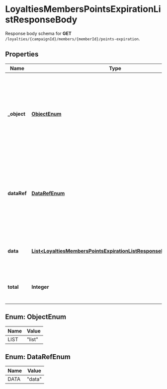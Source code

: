 

# LoyaltiesMembersPointsExpirationListResponseBody

Response body schema for **GET** `/loyalties/{campaignId}/members/{memberId}/points-expiration`.

## Properties

| Name | Type | Description |
|------------ | ------------- | ------------- |
|**_object** | [**ObjectEnum**](#ObjectEnum) | The type of the object represented by JSON. This object stores information about loyalty points expiration buckets in a dictionary. |
|**dataRef** | [**DataRefEnum**](#DataRefEnum) | Identifies the name of the attribute that contains the array of loyalty points expiration bucket objects. |
|**data** | [**List&lt;LoyaltiesMembersPointsExpirationListResponseBodyDataItem&gt;**](LoyaltiesMembersPointsExpirationListResponseBodyDataItem.md) | Contains array of loyalty points expiration buckets. |
|**total** | **Integer** | Total number of point expiration buckets. |



## Enum: ObjectEnum

| Name | Value |
|---- | -----|
| LIST | &quot;list&quot; |



## Enum: DataRefEnum

| Name | Value |
|---- | -----|
| DATA | &quot;data&quot; |



